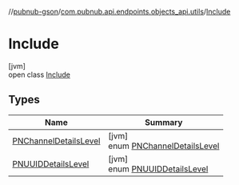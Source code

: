 //[pubnub-gson](../../../index.md)/[com.pubnub.api.endpoints.objects_api.utils](../index.md)/[Include](index.md)

# Include

[jvm]\
open class [Include](index.md)

## Types

| Name | Summary |
|---|---|
| [PNChannelDetailsLevel](-p-n-channel-details-level/index.md) | [jvm]<br>enum [PNChannelDetailsLevel](-p-n-channel-details-level/index.md) |
| [PNUUIDDetailsLevel](-p-n-u-u-i-d-details-level/index.md) | [jvm]<br>enum [PNUUIDDetailsLevel](-p-n-u-u-i-d-details-level/index.md) |

